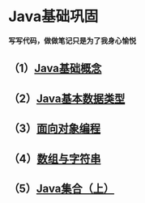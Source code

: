 # Java基础巩固

**写写代码，做做笔记只是为了我身心愉悦**

## （1）[Java基础概念](https://github.com/dar02kon/Java_knowledge_consolidation/blob/master/doc/consolidation/basic_concept/basic_concept.md)

## （2）[Java基本数据类型](https://github.com/dar02kon/Java_knowledge_consolidation/blob/master/doc/consolidation/basic_data_type/basic_data_type.md)

## （3）[面向对象编程](https://github.com/dar02kon/Java_knowledge_consolidation/blob/master/doc/consolidation/object_oriented_programming/object_oriented_programming.md)

## （4）[数组与字符串](https://github.com/dar02kon/Java_knowledge_consolidation/blob/master/doc/consolidation/arrays_and_strings/arrays_and_strings.md)

## （5）[Java集合（上）](https://github.com/dar02kon/Java_knowledge_consolidation/blob/master/doc/consolidation/java_collections/java_collections_1.md)
